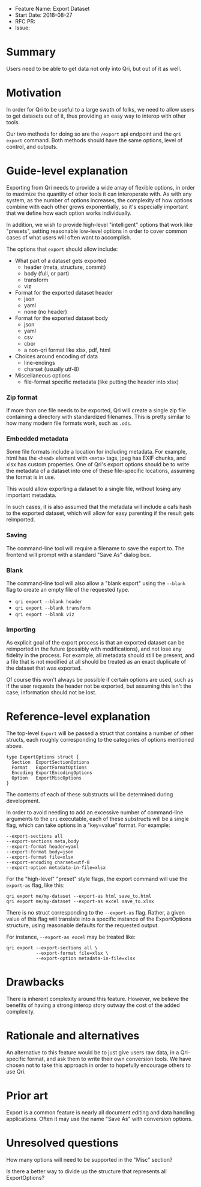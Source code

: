 - Feature Name: Export Dataset
- Start Date: 2018-08-27
- RFC PR: <!-- (leave this empty) -->
- Issue: <!-- (leave this empty) -->

# Summary
[summary]: #summary

Users need to be able to get data not only into Qri, but out of it as well.

# Motivation
[motivation]: #motivation 

In order for Qri to be useful to a large swath of folks, we need to allow users to get datasets out of it, thus providing an easy way to interop with other tools.

Our two methods for doing so are the `/export` api endpoint and the `qri export` command. Both methods should have the same options, level of control, and outputs.

# Guide-level explanation
[guide-level-explanation]: #guide-level-explanation

Exporting from Qri needs to provide a wide array of flexible options, in order to maximize the quantity of other tools it can interoperate with. As with any system, as the number of options increases, the complexity of how options combine with each other grows exponentially, so it's especially important that we define how each option works individually.

In addition, we wish to provide high-level "intelligent" options that work like "presets", setting reasonable low-level options in order to cover common cases of what users will often want to accomplish.

The options that `export` should allow include:

* What part of a dataset gets exported
	* header (meta, structure, commit)
	* body (full, or part)
	* transform
	* viz
* Format for the exported dataset header
	* json
	* yaml
	* none (no header)
* Format for the exported dataset body 	
    * json
    * yaml
	* csv
	* cbor
	* a non-qri format like xlsx, pdf, html
* Choices around encoding of data
    * line-endings
    * charset (usually utf-8)
* Miscellaneous options
    * file-format specific metadata (like putting the header into xlsx)
    
### Zip format

If more than one file needs to be exported, Qri will create a single zip file containing a directory with standardized filenames. This is pretty similar to how many modern file formats work, such as `.ods`.

### Embedded metadata

Some file formats include a location for including metadata. For example, html has the `<head>` element with `<meta>` tags, jpeg has EXIF chunks, and xlsx has custom properties. One of Qri's export options should be to write the metadata of a dataset into one of these file-specific locations, assuming the format is in use.

This would allow exporting a dataset to a single file, without losing any important metadata.

In such cases, it is also assumed that the metadata will include a cafs hash to the exported dataset, which will allow for easy parenting if the result gets reimported.

### Saving

The command-line tool will require a filename to save the export to. The frontend will prompt with a standard "Save As" dialog box.

### Blank

The command-line tool will also allow a "blank export" using the `--blank` flag to create an empty file of the requested type.

  - `qri export --blank header`
  - `qri export --blank transform`
  - `qri export --blank viz`

### Importing

As explicit goal of the export process is that an exported dataset can be reimported in the future (possibly with modifications), and not lose any fidelity in the process. For example, all metadata should still be present, and a file that is not modified at all should be treated as an exact duplicate of the dataset that was exported.

Of course this won't always be possible if certain options are used, such as if the user requests the header not be exported, but assuming this isn't the case, information should not be lost.

# Reference-level explanation
[reference-level-explanation]: #reference-level-explanation

The top-level `Export` will be passed a struct that contains a number of other structs, each roughly corresponding to the categories of options mentioned above.

```
type ExportOptions struct {
  Section  ExportSectionOptions
  Format   ExportFormatOptions
  Encoding ExportEncodingOptions
  Option   ExportMiscOptions
}
```

The contents of each of these substructs will be determined during development.

In order to avoid needing to add an excessive number of command-line arguments to the `qri` executable, each of these substructs will be a single flag, which can take options in a "key=value" format. For example:

```
--export-sections all
--export-sections meta,body
--export-format header=yaml
--export-format body=json
--export-format file=xlsx
--export-encoding charset=utf-8
--export-option metadata-in-file=xlsx
```

For the "high-level" "preset" style flags, the export command will use the `export-as` flag, like this:

```
qri export me/my-dataset --export-as html save_to.html
qri export me/my-dataset --export-as excel save_to.xlsx
```

There is no struct corresponding to the `--export-as` flag. Rather, a given value of this flag will translate into a specific instance of the ExportOptions structure, using reasonable defaults for the requested output.

For instance, `--export-as excel` may be treated like:

```
qri export --export-sections all \
           --export-format file=xlsx \
           --export-option metadata-in-file=xlsx
```

# Drawbacks
[drawbacks]: #drawbacks

There is inherent complexity around this feature. However, we believe the benefits of having a strong interop story outway the cost of the added complexity. 

# Rationale and alternatives
[rationale-and-alternatives]: #rationale-and-alternatives

An alternative to this feature would be to just give users raw data, in a Qri-specific format, and ask them to write their own conversion tools. We have chosen not to take this approach in order to hopefully encourage others to use Qri.

# Prior art
[prior-art]: #prior-art

Export is a common feature is nearly all document editing and data handling applications. Often it may use the name "Save As" with conversion options.

# Unresolved questions
[unresolved-questions]: #unresolved-questions

How many options will need to be supported in the "Misc" section?

Is there a better way to divide up the structure that represents all ExportOptions?